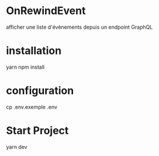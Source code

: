 # OnRewindEvent
afficher une liste d'évènements depuis un endpoint GraphQL

# installation
yarn 
npm install

# configuration
cp .env.exemple .env

# Start Project
yarn dev
